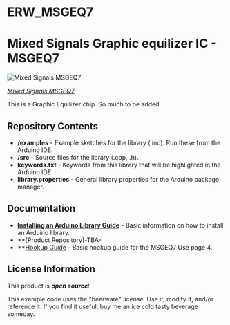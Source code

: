 # ERW_MSGEQ7
Mixed Signals Graphic equilizer IC - MSGEQ7
===========================================================


![Mixed Signals MSGEQ7](https://cdn.sparkfun.com//assets/parts/4/9/6/0/10468-01.jpg)  

[*Mixed Signals MSGEQ7*](https://www.sparkfun.com/products/10468)

This is a Graphic Equilizer chip. So much to be added

Repository Contents
-------------------

* **/examples** - Example sketches for the library (.ino). Run these from the Arduino IDE. 
* **/src** - Source files for the library (.cpp, .h).
* **keywords.txt** - Keywords from this library that will be highlighted in the Arduino IDE. 
* **library.properties** - General library properties for the Arduino package manager. 

Documentation
--------------

* **[Installing an Arduino Library Guide](https://learn.sparkfun.com/tutorials/installing-an-arduino-library)** - Basic information on how to install an Arduino library.
* **[Product Repository]-TBA-
* **[Hookup Guide](http://www.mix-sig.com/images/datasheets/MSGEQ7.pdf) - Basic hookup guide for the MSGEQ7 Use page 4.


License Information
-------------------

This product is _**open source**_! 

This example code uses the "beerware" license. Use it, modify it, and/or reference it. If you find it useful, buy me an ice cold tasty beverage someday.
